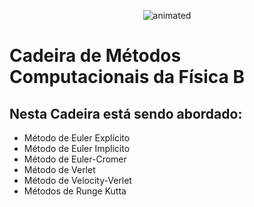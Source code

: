 <p align="center">
  <img src="https://user-images.githubusercontent.com/81690594/130880638-ea680126-ee65-46fb-b606-da43e3921d5b.gif" alt="animated" />
</p>

# Cadeira de Métodos Computacionais da Física B

## Nesta Cadeira está sendo abordado:
 
   * Método de Euler Explícito
   * Método de Euler Implícito
   * Método de Euler-Cromer
   * Método de Verlet
   * Método de Velocity-Verlet
   * Métodos de Runge Kutta
